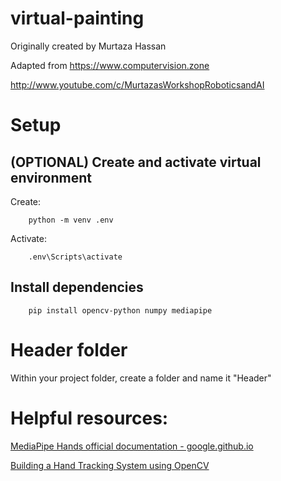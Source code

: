 # virtual-painting

Originally created by Murtaza Hassan

Adapted from https://www.computervision.zone

http://www.youtube.com/c/MurtazasWorkshopRoboticsandAI

# Setup
## (OPTIONAL) Create and activate virtual environment
Create:

        python -m venv .env
Activate:

        .env\Scripts\activate

## Install dependencies 
        pip install opencv-python numpy mediapipe

# Header folder
Within your project folder, create a folder and name it "Header"

# Helpful resources:
[MediaPipe Hands official documentation - google.github.io](https://google.github.io/mediapipe/solutions/hands.html)

[Building a Hand Tracking System using OpenCV](https://www.analyticsvidhya.com/blog/2021/07/building-a-hand-tracking-system-using-opencv/)

